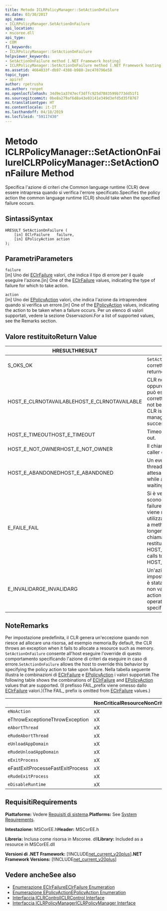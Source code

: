 ```yaml
---
title: Metodo ICLRPolicyManager::SetActionOnFailure
ms.date: 03/30/2017
api_name:
- ICLRPolicyManager.SetActionOnFailure
api_location:
- mscoree.dll
api_type:
- COM
f1_keywords:
- ICLRPolicyManager::SetActionOnFailure
helpviewer_keywords:
- SetActionOnFailure method [.NET Framework hosting]
- ICLRPolicyManager::SetActionOnFailure method [.NET Framework hosting]
ms.assetid: 4664033f-db97-4388-b988-2ec470796e58
topic_type:
- apiref
author: rpetrusha
ms.author: ronpet
ms.openlocfilehash: 34d9e1a3747ecf3dffc925d7883599b773dd51f1
ms.sourcegitcommit: 0be8a279af6d8a43e03141e349d3efd5d35f8767
ms.translationtype: HT
ms.contentlocale: it-IT
ms.lasthandoff: 04/18/2019
ms.locfileid: "59117430"
---
```

# <a name="iclrpolicymanagersetactiononfailure-method"></a><span data-ttu-id="f0d10-102">Metodo ICLRPolicyManager::SetActionOnFailure</span><span class="sxs-lookup"><span data-stu-id="f0d10-102">ICLRPolicyManager::SetActionOnFailure Method</span></span>
<span data-ttu-id="f0d10-103">Specifica l'azione di criteri che Common language runtime (CLR) deve essere intrapresa quando si verifica l'errore specificato.</span><span class="sxs-lookup"><span data-stu-id="f0d10-103">Specifies the policy action the common language runtime (CLR) should take when the specified failure occurs.</span></span>  
  
## <a name="syntax"></a><span data-ttu-id="f0d10-104">Sintassi</span><span class="sxs-lookup"><span data-stu-id="f0d10-104">Syntax</span></span>  
  
```  
HRESULT SetActionOnFailure (  
    [in] EClrFailure   failure,  
    [in] EPolicyAction action  
);  
```  
  
## <a name="parameters"></a><span data-ttu-id="f0d10-105">Parametri</span><span class="sxs-lookup"><span data-stu-id="f0d10-105">Parameters</span></span>  
 `failure`  
 <span data-ttu-id="f0d10-106">[in] Uno dei [EClrFailure](../../../../docs/framework/unmanaged-api/hosting/eclrfailure-enumeration.md) valori, che indica il tipo di errore per il quale eseguire l'azione.</span><span class="sxs-lookup"><span data-stu-id="f0d10-106">[in] One of the [EClrFailure](../../../../docs/framework/unmanaged-api/hosting/eclrfailure-enumeration.md) values, indicating the type of failure for which to take action.</span></span>  
  
 `action`  
 <span data-ttu-id="f0d10-107">[in] Uno dei [EPolicyAction](../../../../docs/framework/unmanaged-api/hosting/epolicyaction-enumeration.md) valori, che indica l'azione da intraprendere quando si verifica un errore.</span><span class="sxs-lookup"><span data-stu-id="f0d10-107">[in] One of the [EPolicyAction](../../../../docs/framework/unmanaged-api/hosting/epolicyaction-enumeration.md) values, indicating the action to be taken when a failure occurs.</span></span> <span data-ttu-id="f0d10-108">Per un elenco di valori supportati, vedere la sezione Osservazioni.</span><span class="sxs-lookup"><span data-stu-id="f0d10-108">For a list of supported values, see the Remarks section.</span></span>  
  
## <a name="return-value"></a><span data-ttu-id="f0d10-109">Valore restituito</span><span class="sxs-lookup"><span data-stu-id="f0d10-109">Return Value</span></span>  
  
|<span data-ttu-id="f0d10-110">HRESULT</span><span class="sxs-lookup"><span data-stu-id="f0d10-110">HRESULT</span></span>|<span data-ttu-id="f0d10-111">Descrizione</span><span class="sxs-lookup"><span data-stu-id="f0d10-111">Description</span></span>|  
|-------------|-----------------|  
|<span data-ttu-id="f0d10-112">S_OK</span><span class="sxs-lookup"><span data-stu-id="f0d10-112">S_OK</span></span>|<span data-ttu-id="f0d10-113">`SetActionOnFailure` stato restituito correttamente.</span><span class="sxs-lookup"><span data-stu-id="f0d10-113">`SetActionOnFailure` returned successfully.</span></span>|  
|<span data-ttu-id="f0d10-114">HOST_E_CLRNOTAVAILABLE</span><span class="sxs-lookup"><span data-stu-id="f0d10-114">HOST_E_CLRNOTAVAILABLE</span></span>|<span data-ttu-id="f0d10-115">CLR non è stato caricato in un processo oppure si trova in uno stato in cui non può eseguire codice gestito o elaborare correttamente la chiamata.</span><span class="sxs-lookup"><span data-stu-id="f0d10-115">The CLR has not been loaded into a process, or the CLR is in a state in which it cannot run managed code or process the call successfully.</span></span>|  
|<span data-ttu-id="f0d10-116">HOST_E_TIMEOUT</span><span class="sxs-lookup"><span data-stu-id="f0d10-116">HOST_E_TIMEOUT</span></span>|<span data-ttu-id="f0d10-117">Timeout della chiamata.</span><span class="sxs-lookup"><span data-stu-id="f0d10-117">The call timed out.</span></span>|  
|<span data-ttu-id="f0d10-118">HOST_E_NOT_OWNER</span><span class="sxs-lookup"><span data-stu-id="f0d10-118">HOST_E_NOT_OWNER</span></span>|<span data-ttu-id="f0d10-119">Il chiamante non possiede il blocco.</span><span class="sxs-lookup"><span data-stu-id="f0d10-119">The caller does not own the lock.</span></span>|  
|<span data-ttu-id="f0d10-120">HOST_E_ABANDONED</span><span class="sxs-lookup"><span data-stu-id="f0d10-120">HOST_E_ABANDONED</span></span>|<span data-ttu-id="f0d10-121">Un evento è stato annullato durante un thread bloccato o fiber è rimasta in attesa su di esso.</span><span class="sxs-lookup"><span data-stu-id="f0d10-121">An event was canceled while a blocked thread or fiber was waiting on it.</span></span>|  
|<span data-ttu-id="f0d10-122">E_FAIL</span><span class="sxs-lookup"><span data-stu-id="f0d10-122">E_FAIL</span></span>|<span data-ttu-id="f0d10-123">Si è verificato un errore irreversibile sconosciuto.</span><span class="sxs-lookup"><span data-stu-id="f0d10-123">An unknown catastrophic failure occurred.</span></span> <span data-ttu-id="f0d10-124">Dopo che un metodo viene restituito E_FAIL, CLR non è più utilizzabile all'interno del processo.</span><span class="sxs-lookup"><span data-stu-id="f0d10-124">After a method returns E_FAIL, the CLR is no longer usable within the process.</span></span> <span data-ttu-id="f0d10-125">Le chiamate successive ai metodi di hosting restituiranno HOST_E_CLRNOTAVAILABLE.</span><span class="sxs-lookup"><span data-stu-id="f0d10-125">Subsequent calls to hosting methods return HOST_E_CLRNOTAVAILABLE.</span></span>|  
|<span data-ttu-id="f0d10-126">E_INVALIDARG</span><span class="sxs-lookup"><span data-stu-id="f0d10-126">E_INVALIDARG</span></span>|<span data-ttu-id="f0d10-127">Un'azione di criteri non può essere impostata per l'operazione specificata o è stata specificata un'azione di criteri non validi per l'operazione.</span><span class="sxs-lookup"><span data-stu-id="f0d10-127">A policy action cannot be set for the specified operation, or an invalid policy action was specified for the operation.</span></span>|  
  
## <a name="remarks"></a><span data-ttu-id="f0d10-128">Note</span><span class="sxs-lookup"><span data-stu-id="f0d10-128">Remarks</span></span>  
 <span data-ttu-id="f0d10-129">Per impostazione predefinita, il CLR genera un'eccezione quando non riesce ad allocare una risorsa, ad esempio memoria.</span><span class="sxs-lookup"><span data-stu-id="f0d10-129">By default, the CLR throws an exception when it fails to allocate a resource such as memory.</span></span> <span data-ttu-id="f0d10-130">`SetActionOnFailure` consente all'host eseguire l'override di questo comportamento specificando l'azione di criteri da eseguire in caso di errore.</span><span class="sxs-lookup"><span data-stu-id="f0d10-130">`SetActionOnFailure` allows the host to override this behavior by specifying the policy action to take upon failure.</span></span> <span data-ttu-id="f0d10-131">Nella tabella seguente illustra le combinazioni di [EClrFailure](../../../../docs/framework/unmanaged-api/hosting/eclrfailure-enumeration.md) e [EPolicyAction](../../../../docs/framework/unmanaged-api/hosting/epolicyaction-enumeration.md) i valori supportati.</span><span class="sxs-lookup"><span data-stu-id="f0d10-131">The following table shows the combinations of [EClrFailure](../../../../docs/framework/unmanaged-api/hosting/eclrfailure-enumeration.md) and [EPolicyAction](../../../../docs/framework/unmanaged-api/hosting/epolicyaction-enumeration.md) values that are supported.</span></span> <span data-ttu-id="f0d10-132">(Il prefisso FAIL_prefix viene omesso dallo [EClrFailure](../../../../docs/framework/unmanaged-api/hosting/eclrfailure-enumeration.md) valori.)</span><span class="sxs-lookup"><span data-stu-id="f0d10-132">(The FAIL_ prefix is omitted from [EClrFailure](../../../../docs/framework/unmanaged-api/hosting/eclrfailure-enumeration.md) values.)</span></span>  
  
||<span data-ttu-id="f0d10-133">NonCriticalResource</span><span class="sxs-lookup"><span data-stu-id="f0d10-133">NonCriticalResource</span></span>|<span data-ttu-id="f0d10-134">CriticalResource</span><span class="sxs-lookup"><span data-stu-id="f0d10-134">CriticalResource</span></span>|<span data-ttu-id="f0d10-135">FatalRuntime</span><span class="sxs-lookup"><span data-stu-id="f0d10-135">FatalRuntime</span></span>|<span data-ttu-id="f0d10-136">OrphanedLock</span><span class="sxs-lookup"><span data-stu-id="f0d10-136">OrphanedLock</span></span>|<span data-ttu-id="f0d10-137">StackOverflow</span><span class="sxs-lookup"><span data-stu-id="f0d10-137">StackOverflow</span></span>|<span data-ttu-id="f0d10-138">AccessViolation</span><span class="sxs-lookup"><span data-stu-id="f0d10-138">AccessViolation</span></span>|<span data-ttu-id="f0d10-139">CodeContract</span><span class="sxs-lookup"><span data-stu-id="f0d10-139">CodeContract</span></span>|  
|-|-------------------------|----------------------|------------------|------------------|-------------------|---------------------|------------------|  
|`eNoAction`|<span data-ttu-id="f0d10-140">x</span><span class="sxs-lookup"><span data-stu-id="f0d10-140">X</span></span>|<span data-ttu-id="f0d10-141">x</span><span class="sxs-lookup"><span data-stu-id="f0d10-141">X</span></span>||||<span data-ttu-id="f0d10-142">N/D</span><span class="sxs-lookup"><span data-stu-id="f0d10-142">N/A</span></span>||  
|<span data-ttu-id="f0d10-143">eThrowException</span><span class="sxs-lookup"><span data-stu-id="f0d10-143">eThrowException</span></span>|<span data-ttu-id="f0d10-144">x</span><span class="sxs-lookup"><span data-stu-id="f0d10-144">X</span></span>|<span data-ttu-id="f0d10-145">x</span><span class="sxs-lookup"><span data-stu-id="f0d10-145">X</span></span>||||<span data-ttu-id="f0d10-146">N/D</span><span class="sxs-lookup"><span data-stu-id="f0d10-146">N/A</span></span>||  
|`eAbortThread`|<span data-ttu-id="f0d10-147">x</span><span class="sxs-lookup"><span data-stu-id="f0d10-147">X</span></span>|<span data-ttu-id="f0d10-148">x</span><span class="sxs-lookup"><span data-stu-id="f0d10-148">X</span></span>||||<span data-ttu-id="f0d10-149">N/D</span><span class="sxs-lookup"><span data-stu-id="f0d10-149">N/A</span></span>|<span data-ttu-id="f0d10-150">x</span><span class="sxs-lookup"><span data-stu-id="f0d10-150">X</span></span>|  
|`eRudeAbortThread`|<span data-ttu-id="f0d10-151">x</span><span class="sxs-lookup"><span data-stu-id="f0d10-151">X</span></span>|<span data-ttu-id="f0d10-152">x</span><span class="sxs-lookup"><span data-stu-id="f0d10-152">X</span></span>||||<span data-ttu-id="f0d10-153">N/D</span><span class="sxs-lookup"><span data-stu-id="f0d10-153">N/A</span></span>|<span data-ttu-id="f0d10-154">x</span><span class="sxs-lookup"><span data-stu-id="f0d10-154">X</span></span>|  
|`eUnloadAppDomain`|<span data-ttu-id="f0d10-155">x</span><span class="sxs-lookup"><span data-stu-id="f0d10-155">X</span></span>|<span data-ttu-id="f0d10-156">x</span><span class="sxs-lookup"><span data-stu-id="f0d10-156">X</span></span>||<span data-ttu-id="f0d10-157">x</span><span class="sxs-lookup"><span data-stu-id="f0d10-157">X</span></span>||<span data-ttu-id="f0d10-158">N/D</span><span class="sxs-lookup"><span data-stu-id="f0d10-158">N/A</span></span>|<span data-ttu-id="f0d10-159">x</span><span class="sxs-lookup"><span data-stu-id="f0d10-159">X</span></span>|  
|`eRudeUnloadAppDomain`|<span data-ttu-id="f0d10-160">x</span><span class="sxs-lookup"><span data-stu-id="f0d10-160">X</span></span>|<span data-ttu-id="f0d10-161">x</span><span class="sxs-lookup"><span data-stu-id="f0d10-161">X</span></span>||<span data-ttu-id="f0d10-162">x</span><span class="sxs-lookup"><span data-stu-id="f0d10-162">X</span></span>|<span data-ttu-id="f0d10-163">x</span><span class="sxs-lookup"><span data-stu-id="f0d10-163">X</span></span>|<span data-ttu-id="f0d10-164">N/D</span><span class="sxs-lookup"><span data-stu-id="f0d10-164">N/A</span></span>|<span data-ttu-id="f0d10-165">x</span><span class="sxs-lookup"><span data-stu-id="f0d10-165">X</span></span>|  
|`eExitProcess`|<span data-ttu-id="f0d10-166">x</span><span class="sxs-lookup"><span data-stu-id="f0d10-166">X</span></span>|<span data-ttu-id="f0d10-167">x</span><span class="sxs-lookup"><span data-stu-id="f0d10-167">X</span></span>||<span data-ttu-id="f0d10-168">x</span><span class="sxs-lookup"><span data-stu-id="f0d10-168">X</span></span>|<span data-ttu-id="f0d10-169">x</span><span class="sxs-lookup"><span data-stu-id="f0d10-169">X</span></span>|<span data-ttu-id="f0d10-170">N/D</span><span class="sxs-lookup"><span data-stu-id="f0d10-170">N/A</span></span>|<span data-ttu-id="f0d10-171">x</span><span class="sxs-lookup"><span data-stu-id="f0d10-171">X</span></span>|  
|<span data-ttu-id="f0d10-172">eFastExitProcess</span><span class="sxs-lookup"><span data-stu-id="f0d10-172">eFastExitProcess</span></span>|<span data-ttu-id="f0d10-173">x</span><span class="sxs-lookup"><span data-stu-id="f0d10-173">X</span></span>|<span data-ttu-id="f0d10-174">x</span><span class="sxs-lookup"><span data-stu-id="f0d10-174">X</span></span>||<span data-ttu-id="f0d10-175">x</span><span class="sxs-lookup"><span data-stu-id="f0d10-175">X</span></span>|<span data-ttu-id="f0d10-176">x</span><span class="sxs-lookup"><span data-stu-id="f0d10-176">X</span></span>|<span data-ttu-id="f0d10-177">N/D</span><span class="sxs-lookup"><span data-stu-id="f0d10-177">N/A</span></span>||  
|`eRudeExitProcess`|<span data-ttu-id="f0d10-178">x</span><span class="sxs-lookup"><span data-stu-id="f0d10-178">X</span></span>|<span data-ttu-id="f0d10-179">x</span><span class="sxs-lookup"><span data-stu-id="f0d10-179">X</span></span>|<span data-ttu-id="f0d10-180">x</span><span class="sxs-lookup"><span data-stu-id="f0d10-180">X</span></span>|<span data-ttu-id="f0d10-181">x</span><span class="sxs-lookup"><span data-stu-id="f0d10-181">X</span></span>|<span data-ttu-id="f0d10-182">x</span><span class="sxs-lookup"><span data-stu-id="f0d10-182">X</span></span>|<span data-ttu-id="f0d10-183">N/D</span><span class="sxs-lookup"><span data-stu-id="f0d10-183">N/A</span></span>||  
|`eDisableRuntime`|<span data-ttu-id="f0d10-184">x</span><span class="sxs-lookup"><span data-stu-id="f0d10-184">X</span></span>|<span data-ttu-id="f0d10-185">x</span><span class="sxs-lookup"><span data-stu-id="f0d10-185">X</span></span>|<span data-ttu-id="f0d10-186">x</span><span class="sxs-lookup"><span data-stu-id="f0d10-186">X</span></span>|<span data-ttu-id="f0d10-187">x</span><span class="sxs-lookup"><span data-stu-id="f0d10-187">X</span></span>|<span data-ttu-id="f0d10-188">x</span><span class="sxs-lookup"><span data-stu-id="f0d10-188">X</span></span>|<span data-ttu-id="f0d10-189">N/D</span><span class="sxs-lookup"><span data-stu-id="f0d10-189">N/A</span></span>||  
  
## <a name="requirements"></a><span data-ttu-id="f0d10-190">Requisiti</span><span class="sxs-lookup"><span data-stu-id="f0d10-190">Requirements</span></span>  
 <span data-ttu-id="f0d10-191">**Piattaforme:** Vedere [Requisiti di sistema](../../../../docs/framework/get-started/system-requirements.md).</span><span class="sxs-lookup"><span data-stu-id="f0d10-191">**Platforms:** See [System Requirements](../../../../docs/framework/get-started/system-requirements.md).</span></span>  
  
 <span data-ttu-id="f0d10-192">**Intestazione:** MSCorEE.h</span><span class="sxs-lookup"><span data-stu-id="f0d10-192">**Header:** MSCorEE.h</span></span>  
  
 <span data-ttu-id="f0d10-193">**Libreria:** Inclusa come risorsa in Mscoree. dll</span><span class="sxs-lookup"><span data-stu-id="f0d10-193">**Library:** Included as a resource in MSCorEE.dll</span></span>  
  
 <span data-ttu-id="f0d10-194">**Versioni di .NET Framework:** [!INCLUDE[net_current_v20plus](../../../../includes/net-current-v20plus-md.md)]</span><span class="sxs-lookup"><span data-stu-id="f0d10-194">**.NET Framework Versions:** [!INCLUDE[net_current_v20plus](../../../../includes/net-current-v20plus-md.md)]</span></span>  
  
## <a name="see-also"></a><span data-ttu-id="f0d10-195">Vedere anche</span><span class="sxs-lookup"><span data-stu-id="f0d10-195">See also</span></span>

- [<span data-ttu-id="f0d10-196">Enumerazione EClrFailure</span><span class="sxs-lookup"><span data-stu-id="f0d10-196">EClrFailure Enumeration</span></span>](../../../../docs/framework/unmanaged-api/hosting/eclrfailure-enumeration.md)
- [<span data-ttu-id="f0d10-197">Enumerazione EPolicyAction</span><span class="sxs-lookup"><span data-stu-id="f0d10-197">EPolicyAction Enumeration</span></span>](../../../../docs/framework/unmanaged-api/hosting/epolicyaction-enumeration.md)
- [<span data-ttu-id="f0d10-198">Interfaccia ICLRControl</span><span class="sxs-lookup"><span data-stu-id="f0d10-198">ICLRControl Interface</span></span>](../../../../docs/framework/unmanaged-api/hosting/iclrcontrol-interface.md)
- [<span data-ttu-id="f0d10-199">Interfaccia ICLRPolicyManager</span><span class="sxs-lookup"><span data-stu-id="f0d10-199">ICLRPolicyManager Interface</span></span>](../../../../docs/framework/unmanaged-api/hosting/iclrpolicymanager-interface.md)
